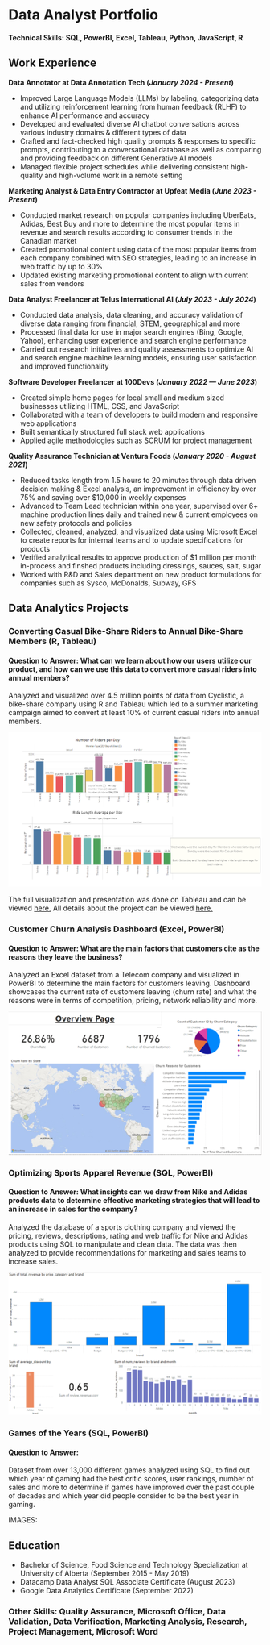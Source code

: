 # Data Analyst Portfolio

#### Technical Skills: SQL, PowerBI, Excel, Tableau, Python, JavaScript, R


## **Work Experience**
**Data Annotator at Data Annotation Tech (_January 2024 - Present_)**
- Improved Large Language Models (LLMs) by labeling, categorizing data and utilizing reinforcement learning from human feedback (RLHF) to enhance AI performance and accuracy
- Developed and evaluated diverse AI chatbot conversations across various industry domains & different types of data 
- Crafted and fact-checked high quality prompts & responses to specific prompts, contributing to a conversational database as well as comparing and providing feedback on different Generative AI models
- Managed flexible project schedules while delivering consistent high-quality and high-volume work in a remote setting


**Marketing Analyst & Data Entry Contractor at Upfeat Media (_June 2023 - Present_)**
- Conducted market research on popular companies including UberEats, Adidas, Best Buy and more to determine the most popular items in revenue and search results according to consumer trends in the Canadian market
- Created promotional content using data of the most popular items from each company combined with SEO strategies, leading to an increase in web traffic by up to 30%
- Updated existing marketing promotional content to align with current sales from vendors


**Data Analyst Freelancer at Telus International AI (_July 2023 - July 2024_)**
- Conducted data analysis, data cleaning, and accuracy validation of diverse data ranging from financial, STEM, geographical and more
- Processed final data for use in major search engines (Bing, Google, Yahoo), enhancing user experience and search engine performance
- Carried out research initiatives and quality assessments to optimize AI and search engine machine learning models, ensuring user satisfaction and improved functionality


**Software Developer Freelancer at 100Devs (_January 2022 — June 2023_)**
- Created simple home pages for local small and medium sized businesses utilizing HTML, CSS, and JavaScript
-	Collaborated with a team of developers to build modern and responsive web applications
- Built semantically structured full stack web applications
-	Applied agile methodologies such as SCRUM for project management
  

**Quality Assurance Technician at Ventura Foods (_January 2020 - August 2021_)**
- Reduced tasks length from 1.5 hours to 20 minutes through data driven decision making & Excel analysis, an improvement in efficiency by over 75% and saving over $10,000 in weekly expenses
- Advanced to Team Lead technician within one year, supervised over 6+ machine production lines daily and trained new & current employees on new safety protocols and policies
- Collected, cleaned, analyzed, and visualized data using Microsoft Excel to create reports for internal teams and to update specifications for products
- Verified analytical results to approve production of $1 million per month in-process and finshed products including dressings, sauces, salt, sugar
- Worked with R&D and Sales department on new product formulations for companies such as Sysco, McDonalds, Subway, GFS
  


## **Data Analytics Projects**
### Converting Casual Bike-Share Riders to Annual Bike-Share Members (R, Tableau)
#### Question to Answer: What can we learn about how our users utilize our product, and how can we use this data to convert more casual riders into annual members?

Analyzed and visualized over 4.5 million points of data from Cyclistic, a bike-share company using R and Tableau which led to a summer marketing campaign aimed to convert at least 10% of current casual riders into annual members.

![Tableau Image](/assets/BikeShareTableauImage.PNG)

The full visualization and presentation was done on Tableau and can be viewed [here.](https://public.tableau.com/app/profile/visan2980/viz/DataAnalyticsProjectDashboard/Story1#1)
All details about the project can be viewed [here.](https://github.com/Visan1/Data-Analytics-Project)

### Customer Churn Analysis Dashboard (Excel, PowerBI)
#### Question to Answer: What are the main factors that customers cite as the reasons they leave the business?

Analyzed an Excel dataset from a Telecom company and visualized in PowerBI to determine the main factors for customers leaving. Dashboard showcases the current rate of customers leaving (churn rate) and what the reasons were in terms of competition, pricing, network reliability and more. 

![Customer Churn Dashboard](/assets/ChurningCustomersAnalysisDashboard.PNG)


### Optimizing Sports Apparel Revenue (SQL, PowerBI)
#### Question to Answer: What insights can we draw from Nike and Adidas products data to determine effective marketing strategies that will lead to an increase in sales for the company?

Analyzed the database of a sports clothing company and viewed the pricing, reviews, descriptions, rating and web traffic for Nike and Adidas products using SQL to manipulate and clean data. The data was then analyzed to provide recommendations for marketing and sales teams to increase sales. 

![Sports Apparel Revenue Dashboard](/assets/SportsApparelRevenue.PNG)

### Games of the Years (SQL, PowerBI)
#### Question to Answer:

Dataset from over 13,000 different games analyzed using SQL to find out which year of gaming had the best critic scores, user rankings, number of sales and more to determine if games have improved over the past couple of decades and which year did people consider to be the best year in gaming.

IMAGES:


## Education
- Bachelor of Science, Food Science and Technology Specialization at University of Alberta (September 2015 - May 2019)
- Datacamp Data Analyst SQL Associate Certificate (August 2023)
- Google Data Analytics Certificate (September 2022)

### Other Skills: Quality Assurance, Microsoft Office, Data Validation, Data Verification, Marketing Analysis, Research, Project Management, Microsoft Word








